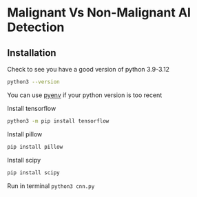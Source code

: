 # Malignant Vs Non-Malignant AI Detection

## Installation
Check to see you have a good version of python 3.9-3.12
```bash
python3 --version
```
You can use [pyenv](https://github.com/pyenv/pyenv#installation) if your python version is too recent 

 Install tensorflow
 ```bash
 python3 -m pip install tensorflow
  ```
 Install pillow
 ```bash
pip install pillow
```
Install scipy
```bash
pip install scipy
  ```
Run in terminal
`python3 cnn.py`
